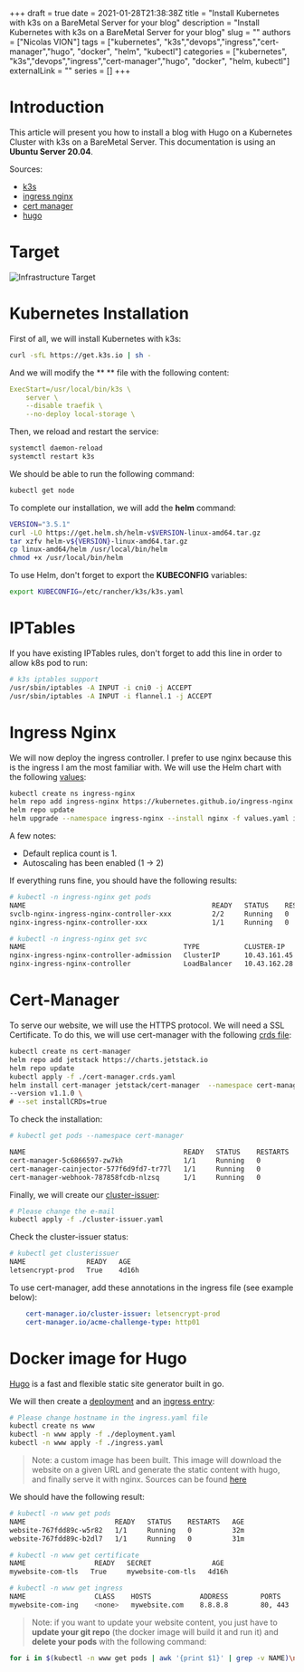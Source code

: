 +++
draft = true
date = 2021-01-28T21:38:38Z
title = "Install Kubernetes with k3s on a BareMetal Server for your blog"
description = "Install Kubernetes with k3s on a BareMetal Server for your blog"
slug = ""
authors = ["Nicolas VION"]
tags = ["kubernetes", "k3s","devops","ingress","cert-manager","hugo", "docker",
"helm", "kubectl"]
categories = ["kubernetes", "k3s","devops","ingress","cert-manager","hugo",
"docker", "helm, kubectl"]
externalLink = ""
series = []
+++

# Introduction

This article will present you how to install a blog with Hugo on a Kubernetes
Cluster with k3s on a BareMetal Server. This documentation is using an **Ubuntu
Server 20.04**.

Sources:
  * [k3s](https://k3s.io/)
  * [ingress nginx](https://github.com/kubernetes/ingress-nginx/tree/master/charts/ingress-nginx)
  * [cert manager](https://cert-manager.io/docs/installation/kubernetes/)
  * [hugo](https://github.com/gohugoio/hugo)

# Target

![Infrastructure Target](images/setup_a_blog_on_k3s.png)

# Kubernetes Installation

First of all, we will install Kubernetes with k3s:

```bash
curl -sfL https://get.k3s.io | sh -
```

And we will modify the ** ** file with the following content:
```yaml
ExecStart=/usr/local/bin/k3s \
    server \
    --disable traefik \
    --no-deploy local-storage \
```

Then, we reload and restart the service:

```bash
systemctl daemon-reload
systemctl restart k3s
```

We should be able to run the following command:

```bash
kubectl get node
```

To complete our installation, we will add the **helm** command:

```bash
VERSION="3.5.1"
curl -LO https://get.helm.sh/helm-v$VERSION-linux-amd64.tar.gz
tar xzfv helm-v${VERSION}-linux-amd64.tar.gz
cp linux-amd64/helm /usr/local/bin/helm
chmod +x /usr/local/bin/helm
```

To use Helm, don't forget to export the **KUBECONFIG** variables:

```bash
export KUBECONFIG=/etc/rancher/k3s/k3s.yaml
```

# IPTables

If you have existing IPTables rules, don't forget to add this line in order to
allow k8s pod to run:

```bash
# k3s iptables support
/usr/sbin/iptables -A INPUT -i cni0 -j ACCEPT
/usr/sbin/iptables -A INPUT -i flannel.1 -j ACCEPT
```

# Ingress Nginx

We will now deploy the ingress controller. I prefer to use nginx because this is
the ingress I am the most familiar with. We will use the Helm chart with the
following
[values](https://github.com/nicolasvion/k3s-blog-configs/ingress-nginx/values.yaml):

```bash
kubectl create ns ingress-nginx
helm repo add ingress-nginx https://kubernetes.github.io/ingress-nginx
helm repo update
helm upgrade --namespace ingress-nginx --install nginx -f values.yaml ingress-nginx/ingress-nginx
```

A few notes:
  * Default replica count is 1.
  * Autoscaling has been enabled (1 -> 2)

If everything runs fine, you should have the following results:

```bash
# kubectl -n ingress-nginx get pods
NAME                                              READY   STATUS    RESTARTS   AGE
svclb-nginx-ingress-nginx-controller-xxx          2/2     Running   0          4d16h
nginx-ingress-nginx-controller-xxx                1/1     Running   0         4d16h

# kubectl -n ingress-nginx get svc
NAME                                       TYPE           CLUSTER-IP      EXTERNAL-IP    PORT(S)                      AGE
nginx-ingress-nginx-controller-admission   ClusterIP      10.43.161.45    <none>         443/TCP                      4d16h
nginx-ingress-nginx-controller             LoadBalancer   10.43.162.28    8.8.8.8   80:32155/TCP,443:31492/TCP        4d16h
```

# Cert-Manager

To serve our website, we will use the HTTPS protocol. We will need a SSL
Certificate. To do this, we will use cert-manager with the following
[crds file](https://github.com/nicolasvion/k3s-blog-configs/cert-manager/cert-manager.crds.yaml):

```bash
kubectl create ns cert-manager
helm repo add jetstack https://charts.jetstack.io
helm repo update
kubectl apply -f ./cert-manager.crds.yaml
helm install cert-manager jetstack/cert-manager  --namespace cert-manager
--version v1.1.0 \
# --set installCRDs=true
```

To check the installation:

```bash
# kubectl get pods --namespace cert-manager

NAME                                       READY   STATUS    RESTARTS   AGE
cert-manager-5c6866597-zw7kh               1/1     Running   0          2m
cert-manager-cainjector-577f6d9fd7-tr77l   1/1     Running   0          2m
cert-manager-webhook-787858fcdb-nlzsq      1/1     Running   0          2m
```

Finally, we will create our
[cluster-issuer](https://github.com/nicolasvion/k3s-blog-configs/cert-manager/cluster-issuer.yaml):

```bash
# Please change the e-mail
kubectl apply -f ./cluster-issuer.yaml
```

Check the cluster-issuer status:

```bash
# kubectl get clusterissuer
NAME               READY   AGE
letsencrypt-prod   True    4d16h
```

To use cert-manager, add these annotations in the ingress file (see example
below):

```yaml
    cert-manager.io/cluster-issuer: letsencrypt-prod
    cert-manager.io/acme-challenge-type: http01
```

# Docker image for Hugo

[Hugo](https://github.com/gohugoio/hugo) is a fast and flexible static site
generator built in go.

We will then create a
[deployment](https://github.com/nicolasvion/k3s-blog-configs/app/deployment.yaml)
and an [ingress
entry](https://github.com/nicolasvion/k3s-blog-configs/app/ingress.yaml):

```bash
# Please change hostname in the ingress.yaml file
kubectl create ns www
kubectl -n www apply -f ./deployment.yaml
kubectl -n www apply -f ./ingress.yaml
```

> Note: a custom image has been built. This image will download the website on a
given URL and generate the static content with hugo, and finally serve it with
nginx. Sources can be found [here](https://github.com/nicolasvion/website/blob/main/Dockerfile)

We should have the following result:

```bash
# kubectl -n www get pods
NAME                      READY   STATUS    RESTARTS   AGE
website-767fdd89c-w5r82   1/1     Running   0          32m
website-767fdd89c-b2dl7   1/1     Running   0          31m

# kubectl -n www get certificate
NAME                 READY   SECRET               AGE
mywebsite-com-tls   True     mywebsite-com-tls   4d16h

# kubectl -n www get ingress
NAME                 CLASS    HOSTS            ADDRESS        PORTS     AGE
mywebsite-com-ing    <none>   mywebsite.com    8.8.8.8        80, 443   4d16h
```

> Note: if you want to update your website content, you just have to **update your
git repo** (the docker image will build it and run it) and **delete your pods** with
the following command:

```bash
for i in $(kubectl -n www get pods | awk '{print $1}' | grep -v NAME)\ndo\nkubectl -n www delete pods $i\ndone
```
